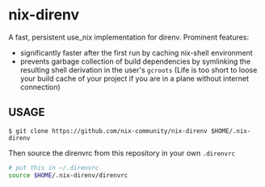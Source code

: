 # nix-direnv

A fast, persistent use_nix implementation for direnv.
Prominent features:

- significantly faster after the first run by caching nix-shell environment
- prevents garbage collection of build dependencies by symlinking the resulting
  shell derivation in the user's `gcroots` (Life is too short to loose your
  build cache of your project if you are in a plane without internet connection)

## USAGE

```console
$ git clone https://github.com/nix-community/nix-direnv $HOME/.nix-direnv
```

Then source the direnvrc from this repository in your own `.direnvrc`

```bash
# put this in ~/.direnvrc
source $HOME/.nix-direnv/direnvrc
```
